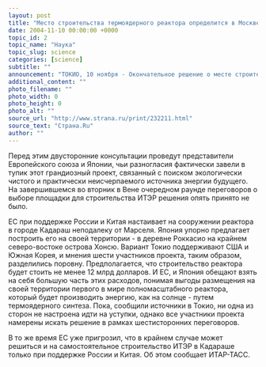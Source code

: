 ```yaml
---
layout: post
title: "Место строительства термоядерного реактора определится в Москве"
date: 2004-11-10 00:00:00 +0000
topic_id: 2
topic_name: "Наука"
topic_slug: science
categories: [science]
subtitle: ""
announcement: "ТОКИО, 10 ноября - Окончательное решение о месте строительства первого в мире международного экспериментального термоядерного реактора (ИТЭР) будет принято в декабре на встрече участников проекта в Москве. Она состоится на уровне министров, сообщили в среду в Токио дипломатические источники."
additional_content: ""
photo_filename: ""
photo_width: 0
photo_height: 0
photo_alt: ""
source_url: "http://www.strana.ru/print/232211.html"
source_text: "Страна.Ru"
author: ""
---
```

Перед этим двусторонние консультации проведут представители Европейского союза и Японии, чьи разногласия фактически завели в тупик этот грандиозный проект, связанный с поиском экологически чистого и практически неисчерпаемого источника энергии будущего. На завершившемся во вторник в Вене очередном раунде переговоров о выборе площадки для строительства ИТЭР решения опять принято не было.

ЕС при поддержке России и Китая настаивает на сооружении реактора в городе Кадараш неподалеку от Марселя. Япония упорно предлагает построить его на своей территории - в деревне Роккасио на крайнем северо-востоке острова Хонсю. Вариант Токио поддерживают США и Южная Корея, и мнения шести участников проекта, таким образом, разделились поровну. Предполагается, что строительство реактора будет стоить не менее 12 млрд долларов. И ЕС, и Япония обещают взять на себя большую часть этих расходов, понимая выгоды размещения на своей территории первого в мире полномасштабного реактора, который будет производить энергию, как на солнце - путем термоядерного синтеза. Пока, сообщили источники в Токио, ни одна из сторон не настроена идти на уступки, однако все участники проекта намерены искать решение в рамках шестисторонних переговоров.

В то же время ЕС уже пригрозил, что в крайнем случае может решиться и на самостоятельное строительство ИТЭР в Кадараше только при поддержке России и Китая. Об этом сообщает ИТАР-ТАСС.
